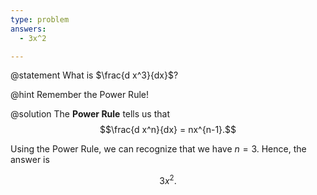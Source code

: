 ```yaml
---
type: problem
answers:
  - 3x^2

---
```


@statement
What is $\frac{d x^3}{dx}$?


@hint
Remember the Power Rule!


@solution
The **Power Rule** tells us that $$\frac{d x^n}{dx} = nx^{n-1}.$$

Using the Power Rule, we can recognize that we have $n=3$. Hence, the answer is

$$3x^2.$$

